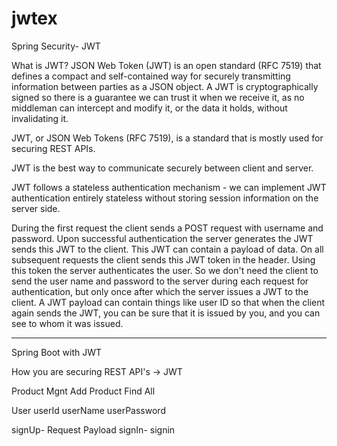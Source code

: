 # jwtex

Spring Security- JWT

What is JWT?
JSON Web Token (JWT) is an open standard (RFC 7519) that defines a compact and self-contained 
way for securely transmitting information between parties as a JSON object. 
A JWT is cryptographically signed so there is a guarantee we can trust it when we receive it, 
as no middleman can intercept and modify it, or the data it holds, without invalidating it.

JWT, or JSON Web Tokens (RFC 7519), is a standard that is mostly used for securing REST APIs. 

JWT is the best way to communicate securely between client and server.

JWT follows a stateless authentication mechanism - we can implement JWT authentication entirely 
stateless without storing session information on the server side.



During the first request the client sends a POST request with username and password. 
Upon successful authentication the server generates the JWT sends this JWT to the client. 
This JWT can contain a payload of data. On all subsequent requests the client sends this JWT 
token in the header. Using this token the server authenticates the user. So we don't need the 
client to send the user name and password to the server during each request for authentication, 
but only once after which the server issues a JWT to the client. A JWT payload can contain things 
like user ID so that when the client again sends the JWT, you can be sure that it is issued by you, 
and you can see to whom it was issued.




--------------------------------

Spring Boot with JWT

How you are securing REST API's
-> JWT 

Product Mgnt
Add Product
Find All

User
userId
userName
userPassword

signUp- Request Payload
signIn- signin

